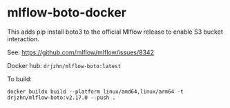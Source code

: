 # mlflow-boto-docker
This adds pip install boto3 to the official Mlflow release to enable S3 bucket interaction. 

See: https://github.com/mlflow/mlflow/issues/8342

Docker hub: `drjzhn/mlflow-boto:latest`

To build:
```
docker buildx build --platform linux/amd64,linux/arm64 -t drjzhn/mlflow-boto:v2.17.0 --push . 
```
